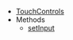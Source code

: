 * [TouchControls](/Documentation/Peripherals/TouchControls/)
* Methods
  * [setInput](/Documentation/Peripherals/TouchControls/setInput.md)
